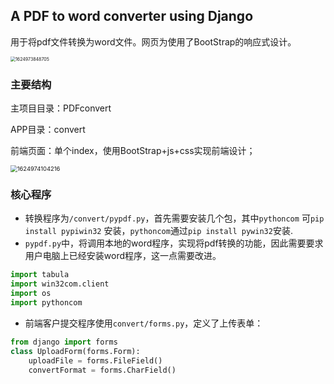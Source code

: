 ## A PDF to word converter using Django

用于将pdf文件转换为word文件。网页为使用了BootStrap的响应式设计。

<img src="C:\Users\meranl\AppData\Roaming\Typora\typora-user-images\1624973848705.png" alt="1624973848705" style="zoom:50%;" />

### 主要结构

主项目目录：PDFconvert

APP目录：convert

前端页面：单个index，使用BootStrap+js+css实现前端设计；

<img src="C:\Users\meranl\AppData\Roaming\Typora\typora-user-images\1624974104216.png" alt="1624974104216" style="zoom: 67%;" />



### 核心程序

* 转换程序为`/convert/pypdf.py`，首先需要安装几个包，其中`pythoncom` 可`pip install pypiwin32` 安装，`pythoncom`通过`pip install pywin32`安装.
* `pypdf.py`中，将调用本地的word程序，实现将pdf转换的功能，因此需要要求用户电脑上已经安装word程序，这一点需要改进。

```python
import tabula
import win32com.client
import os
import pythoncom
```

* 前端客户提交程序使用`convert/forms.py`，定义了上传表单：

```python
from django import forms
class UploadForm(forms.Form):
    uploadFile = forms.FileField()
    convertFormat = forms.CharField()
```







